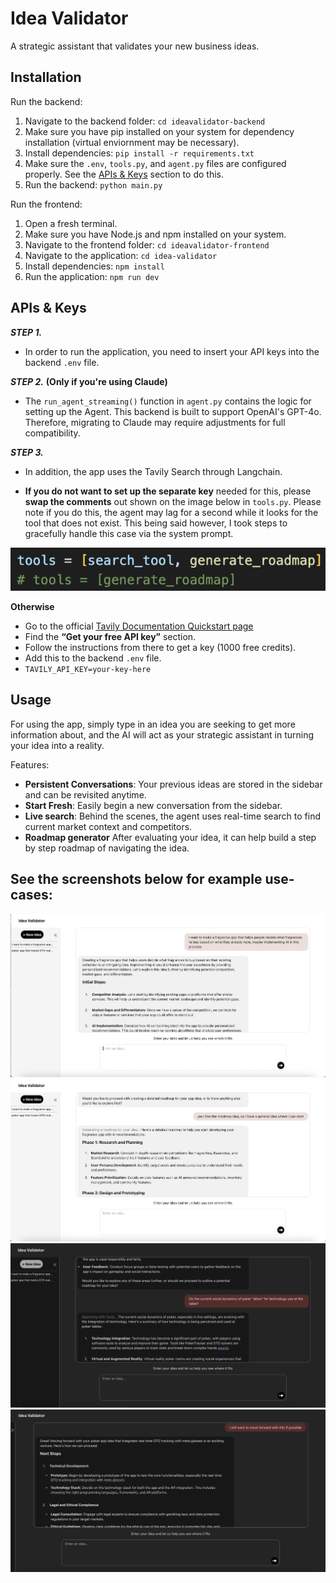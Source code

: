 # Idea Validator

A strategic assistant that validates your new business ideas.

## Installation

Run the backend:
1. Navigate to the backend folder: ```cd ideavalidator-backend```
2. Make sure you have pip installed on your system for dependency installation (virtual enviornment may be necessary).
3. Install dependencies:  ```pip install -r requirements.txt```
4. Make sure the ```.env```, ```tools.py```, and ```agent.py``` files are configured properly. See the [APIs & Keys](#apis--keys) section to do this.
5. Run the backend: ```python main.py```

Run the frontend:
1. Open a fresh terminal.
2. Make sure you have Node.js and npm installed on your system.
3. Navigate to the frontend folder: ```cd ideavalidator-frontend```
4. Navigate to the application: ```cd idea-validator```
5. Install dependencies: ```npm install```
6. Run the application: ```npm run dev```

## APIs & Keys 
***STEP 1.***

- In order to run the application, you need to insert your API keys into the backend ```.env``` file.

***STEP 2.*** **(Only if you're using Claude)** 

- The ```run_agent_streaming()``` function in ```agent.py``` contains the logic for setting up the Agent. This backend is built to support OpenAI's GPT-4o.
Therefore, migrating to Claude may require adjustments for full compatibility.

***STEP 3.***

- In addition, the app uses the Tavily Search through Langchain. 

- **If you do not want to set up the separate key** needed for this, please **swap the comments** out shown on the image below in ```tools.py```. Please note if you do this, the agent may lag for a second while it looks for the tool that does not exist. This being said however, I took steps to gracefully handle this case via the system prompt.

![App Demo image 1](assets/tools.png)

**Otherwise**
- Go to the official [Tavily Documentation Quickstart page](https://docs.tavily.com/documentation/quickstart)
- Find the **“Get your free API key”** section.
- Follow the instructions from there to get a key (1000 free credits).
- Add this to the backend ```.env``` file.
- ```TAVILY_API_KEY=your-key-here```



## Usage

For using the app, simply type in an idea you are seeking to get more information about, and 
the AI will act as your strategic assistant in turning your idea into a reality.

Features:
- **Persistent Conversations**: Your previous ideas are stored in the sidebar and can be revisited anytime.
- **Start Fresh**: Easily begin a new conversation from the sidebar.
- **Live search**: Behind the scenes, the agent uses real-time search to find current market context and competitors.
- **Roadmap generator** After evaluating your idea, it can help build a step by step roadmap of navigating the idea.

See the screenshots below for example use-cases:
---
![App Demo image 2](assets/fragrance2.png)
![App Demo image 3](assets/fragrance1.png)
![App Demo image 4](assets/poker2.png)
![App Demo image 5](assets/poker1.png)